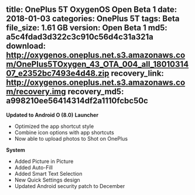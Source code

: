 title: OnePlus 5T OxygenOS Open Beta 1
date: 2018-01-03
categories: OnePlus 5T
tags: Beta
file_size: 1.61 GB
version: Open Beta 1
md5: a5c4fdad3d322c3c910c56d4c31a321a
download: http://oxygenos.oneplus.net.s3.amazonaws.com/OnePlus5TOxygen_43_OTA_004_all_1801031407_e2352bc7493e4d48.zip
recovery_link: http://oxygenos.oneplus.net.s3.amazonaws.com/recovery.img
recovery_md5: a998210ee56414314df2a1110fcbc50c
---
**Updated to Android O (8.0)**
**Launcher**
* Optimized the app shortcut style
* Combine icon options with app shortcuts
* Now able to upload photos to Shot on OnePlus

**System**
* Added Picture in Picture
* Added Auto-Fill
* Added Smart Text Selection
* New Quick Settings design
* Updated Android security patch to December

